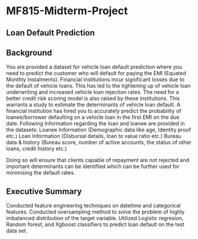 # MF815-Midterm-Project
## Loan Default Prediction

## Background
You are provided a dataset for vehicle loan default prediction where you need to predict the
customer who will default for paying the EMI (Equated Monthly Instalments).
Financial institutions incur significant losses due to the default of vehicle loans. This has led
to the tightening up of vehicle loan underwriting and increased vehicle loan rejection rates.
The need for a better credit risk scoring model is also raised by these institutions. This
warrants a study to estimate the determinants of vehicle loan default. A financial institution
has hired you to accurately predict the probability of loanee/borrower defaulting on a vehicle
loan in the first EMI on the due date. Following Information regarding the loan and loanee
are provided in the datasets:
Loanee Information (Demographic data like age, Identity proof etc.)
Loan Information (Disbursal details, loan to value ratio etc.)
Bureau data & history (Bureau score, number of active accounts, the status of other loans,
credit history etc.)

Doing so will ensure that clients capable of repayment are not rejected and important
determinants can be identified which can be further used for minimising the default rates.

## Executive Summary
Conducted feature engineering techniques on datetime and categorical features. 
Conducted oversampling method to solve the problem of highly imbalanced distribution of the target variable.
Utilized Logistic regresion, Random forest, and Xgboost classifiers to predict loan default on the test data set.
